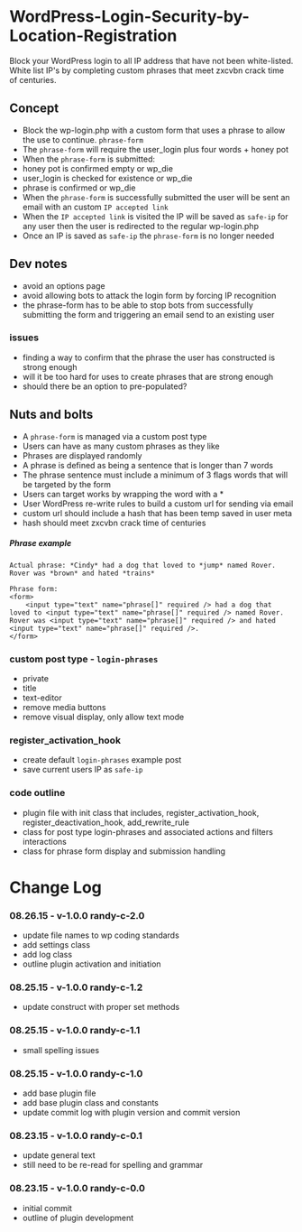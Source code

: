 # WordPress-Login-Security-by-Location-Registration
Block your WordPress login to all IP address that have not been white-listed. White list IP's by completing custom phrases that meet zxcvbn crack time of centuries.

## Concept

- Block the wp-login.php with a custom form that uses a phrase to allow the use to continue. `phrase-form`
- The `phrase-form` will require the user_login plus four words + honey pot
- When the `phrase-form` is submitted:
- honey pot is confirmed empty or wp_die
- user_login is checked for existence or wp_die
- phrase is confirmed or wp_die
- When the `phrase-form` is successfully submitted the user will be sent an email with an custom `IP accepted link`
- When the `IP accepted link` is visited the IP will be saved as `safe-ip` for any user then the user is redirected to the regular wp-login.php
- Once an IP is saved as `safe-ip` the `phrase-form` is no longer needed

## Dev notes

- avoid an options page
- avoid allowing bots to attack the login form by forcing IP recognition
- the phrase-form has to be able to stop bots from successfully submitting the form and triggering an email send to an existing user

### issues

- finding a way to confirm that the phrase the user has constructed is strong enough
- will it be too hard for uses to create phrases that are strong enough
- should there be an option to pre-populated?

## Nuts and bolts

- A `phrase-form` is managed via a custom post type
- Users can have as many custom phrases as they like
- Phrases are displayed randomly
- A phrase is defined as being a sentence that is longer than 7 words
- The phrase sentence must include a minimum of 3 flags words that will be targeted by the form
- Users can target works by wrapping the word with a \*
- User WordPress re-write rules to build a custom url for sending via email
- custom url should include a hash that has been temp saved in user meta
- hash should meet zxcvbn crack time of centuries

##### Phrase example
```
Actual phrase: *Cindy* had a dog that loved to *jump* named Rover. Rover was *brown* and hated *trains*

Phrase form:
<form>
    <input type="text" name="phrase[]" required /> had a dog that loved to <input type="text" name="phrase[]" required /> named Rover. Rover was <input type="text" name="phrase[]" required /> and hated <input type="text" name="phrase[]" required />.
</form>
```

### custom post type - `login-phrases`

- private
- title
- text-editor
- remove media buttons
- remove visual display, only allow text mode

### register_activation_hook

- create default `login-phrases` example post
- save current users IP as `safe-ip`

### code outline
- plugin file with init class that includes, register_activation_hook, register_deactivation_hook, add_rewrite_rule
- class for post type login-phrases and associated actions and filters interactions
- class for phrase form display and submission handling

Change Log
====================

### 08.26.15 - v-1.0.0 randy-c-2.0
- update file names to wp coding standards
- add settings class
- add log class
- outline plugin activation and initiation

### 08.25.15 - v-1.0.0 randy-c-1.2
- update construct with proper set methods

### 08.25.15 - v-1.0.0 randy-c-1.1
- small spelling issues

### 08.25.15 - v-1.0.0 randy-c-1.0
- add base plugin file
- add base plugin class and constants
- update commit log with plugin version and commit version

### 08.23.15 - v-1.0.0 randy-c-0.1
- update general text
- still need to be re-read for spelling and grammar

### 08.23.15 - v-1.0.0 randy-c-0.0
- initial commit
- outline of plugin development

